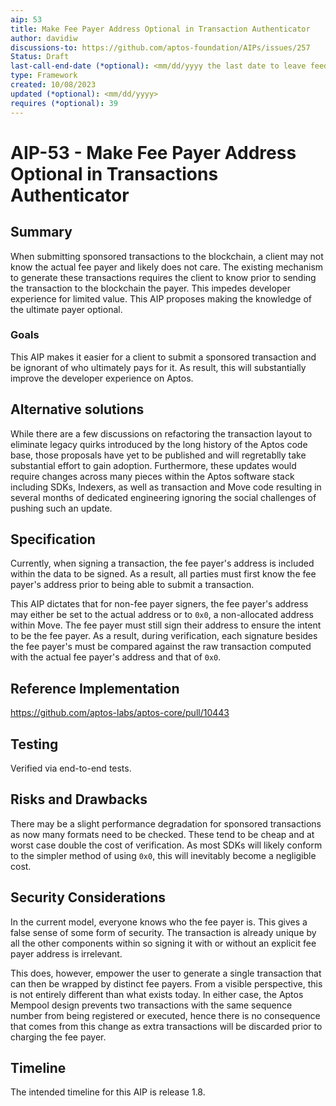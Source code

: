 ```yaml
---
aip: 53
title: Make Fee Payer Address Optional in Transaction Authenticator
author: davidiw
discussions-to: https://github.com/aptos-foundation/AIPs/issues/257
Status: Draft
last-call-end-date (*optional): <mm/dd/yyyy the last date to leave feedbacks and reviews>
type: Framework
created: 10/08/2023
updated (*optional): <mm/dd/yyyy>
requires (*optional): 39
---
```


# AIP-53 - Make Fee Payer Address Optional in Transactions Authenticator

## Summary

When submitting sponsored transactions to the blockchain, a client may not know the actual fee payer and likely does not care. The existing mechanism to generate these transactions requires the client to know prior to sending the transaction to the blockchain the payer. This impedes developer experience for limited value. This AIP proposes making the knowledge of the ultimate payer optional.

### Goals

This AIP makes it easier for a client to submit a sponsored transaction and be ignorant of who ultimately pays for it. As result, this will substantially improve the developer experience on Aptos.

## Alternative solutions

While there are a few discussions on refactoring the transaction layout to eliminate legacy quirks introduced by the long history of the Aptos code base, those proposals have yet to be published and will regretablly take substantial effort to gain adoption. Furthermore, these updates would require changes across many pieces within the Aptos software stack including SDKs, Indexers, as well as transaction and Move code resulting in several months of dedicated engineering ignoring the social challenges of pushing such an update.

## Specification

Currently, when signing a transaction, the fee payer's address is included within the data to be signed. As a result, all parties must first know the fee payer's address prior to being able to submit a transaction.

This AIP dictates that for non-fee payer signers, the fee payer's address may either be set to the actual address or to `0x0`, a non-allocated address within Move. The fee payer must still sign their address to ensure the intent to be the fee payer. As a result, during verification, each signature besides the fee payer's must be compared against the raw transaction computed with the actual fee payer's address and that of `0x0`.

## Reference Implementation

https://github.com/aptos-labs/aptos-core/pull/10443

## Testing

Verified via end-to-end tests.

## Risks and Drawbacks

There may be a slight performance degradation for sponsored transactions as now many formats need to be checked. These tend to be cheap and at worst case double the cost of verification. As most SDKs will likely conform to the simpler method of using `0x0`, this will inevitably become a negligible cost.

## Security Considerations

In the current model, everyone knows who the fee payer is. This gives a false sense of some form of security. The transaction is already unique by all the other components within so signing it with or without an explicit fee payer address is irrelevant.

This does, however, empower the user to generate a single transaction that can then be wrapped by distinct fee payers. From a visible perspective, this is not entirely different than what exists today. In either case, the Aptos Mempool design prevents two transactions with the same sequence number from being registered or executed, hence there is no consequence that comes from this change as extra transactions will be discarded prior to charging the fee payer.

## Timeline

The intended timeline for this AIP is release 1.8.
